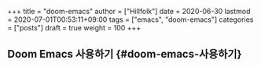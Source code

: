 +++
title = "doom-emacs"
author = ["Hillfolk"]
date = 2020-06-30
lastmod = 2020-07-01T00:53:11+09:00
tags = ["emacs", "doom-emacs"]
categories = ["posts"]
draft = true
weight = 100
+++

## Doom Emacs 사용하기 {#doom-emacs-사용하기}
